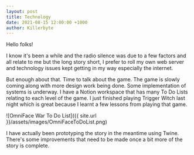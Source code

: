```yaml
---
layout: post
title: Technology
date: 2021-08-15 12:00:00 +1000
author: Killerbyte
---
```


Hello folks! 

I know it's been a while and the radio silence was due to a few factors and all relate to me but the long story short, I prefer to roll my own web server and technology issues kept getting in my way especially the internet. 

But enough about that. Time to talk about the game. The game is slowly coming along with more design work being done. Some implementation of systems is underway. I have a Notion workspace that has many To Do Lists relating to each level of the game. I just finished playing Trigger Witch last night which is great because I learnt a few lessons from playing that game. 

![OmniFace War To Do List]({{ site.url }}/assets/images/OmniFaceToDoList.png)

I have actually been prototyping the story in the meantime using Twine. There's some improvements that need to be made once a bit more of the story is complete. 